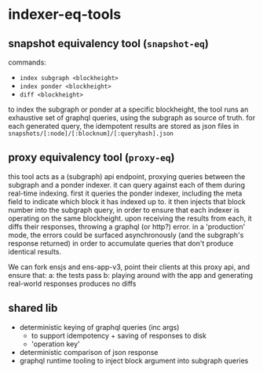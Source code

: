 # indexer-eq-tools

## snapshot equivalency tool (`snapshot-eq`)

commands:
- `index subgraph <blockheight>`
- `index ponder <blockheight>`
- `diff <blockheight>`

to index the subgraph or ponder at a specific blockheight, the tool runs an exhaustive set of graphql queries, using the subgraph as source of truth. for each generated query, the idempotent results are stored as json files in `snapshots/[:node]/[:blocknum]/[:queryhash].json`

## proxy equivalency tool (`proxy-eq`)

this tool acts as a (subgraph) api endpoint, proxying queries between the subgraph and a ponder indexer. it can query against each of them during real-time indexing. first it queries the ponder indexer, including the meta field to indicate which block it has indexed up to. it then injects that block number into the subgraph query, in order to ensure that each indexer is operating on the same blockheight. upon receiving the results from each, it diffs their responses, throwing a graphql (or http?) error. in a 'production' mode, the errors could be surfaced asynchronously (and the subgraph's response returned) in order to accumulate queries that don't produce identical results.

We can fork ensjs and ens-app-v3, point their clients at this proxy api, and ensure that:
a: the tests pass
b: playing around with the app and generating real-world responses produces no diffs

## shared lib

- deterministic keying of graphql queries (inc args)
  - to support idempotency + saving of responses to disk
  - 'operation key'
- deterministic comparison of json response
- graphql runtime tooling to inject block argument into subgraph queries

